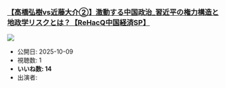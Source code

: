 ### [【高橋弘樹vs近藤大介②】激動する中国政治_習近平の権力構造と地政学リスクとは？【ReHacQ中国経済SP】](https://www.youtube.com/watch?v=ubUYvwixxCg)
[![](https://img.youtube.com/vi/ubUYvwixxCg/sddefault.jpg)](https://www.youtube.com/watch?v=ubUYvwixxCg)
-   公開日: 2025-10-09
-   視聴数: 1
-   **いいね数: 14**
-   出演者: 
